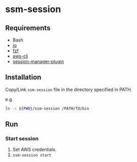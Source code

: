 # ssm-session

## Requirements
* Bash
* [jq](https://stedolan.github.io/jq/)
* [fzf](https://github.com/junegunn/fzf)
* [aws-cli](https://docs.aws.amazon.com/ja_jp/cli/latest/userguide/cli-chap-install.html)
* [session-manager-plugin](https://docs.aws.amazon.com/ja_jp/systems-manager/latest/userguide/session-manager-working-with-install-plugin.html)

## Installation
Copy/Link `ssm-session` file in the directory specified in PATH.

e.g.
```sh
ln -s ${PWD}/ssm-session /PATH/TO/bin
```

## Run
### Start session
1. Set AWS credentials.
2. `ssm-session start`

